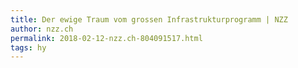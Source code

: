 ```yaml
---
title: Der ewige Traum vom grossen Infrastrukturprogramm | NZZ
author: nzz.ch
permalink: 2018-02-12-nzz.ch-804091517.html
tags: hy
---
```



